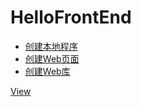 # HelloFrontEnd

- [创建本地程序](Webpack-Node.md)
- [创建Web页面](Webpack-WebHtml.md)
- [创建Web库](Webpack-WebJs.md)

[View](https://zhmhbest.github.io/HelloFrontEnd/)
